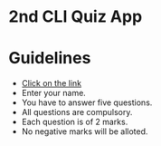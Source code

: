 # 2nd CLI Quiz App

# Guidelines

* [Click on the link](https://bit.ly/2KcqZcv)
* Enter your name.
* You have to answer five questions. 
* All questions are compulsory. 
* Each question is of 2 marks. 
* No negative marks will be alloted.
